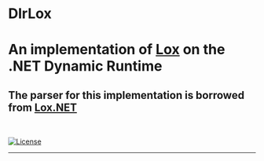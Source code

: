 <h1 >
   DlrLox
  <br>
  
#  An implementation of [Lox](https://github.com/munificent/craftinginterpreters) on the .NET Dynamic Runtime
</h1>

## The parser for this implementation is borrowed from [Lox.NET](https://github.com/FaberSanZ/Lox.NET)
<br>

[![License](https://img.shields.io/badge/License-Apache_2.0-blue.svg)](https://opensource.org/licenses/Apache-2.0)

<hr>
<br>